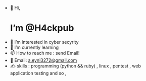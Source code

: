 - 👋 Hi,<h1> I’m @H4ckpub </h1>
- 👀 I’m interested in cyber secyrity
- 🌱 I’m currently learning 
- 📫 How to reach me : send Email!
- 🤝 Email: a.eyni3272@gmail.com 
- ✍️ skills : programming (python && ruby) , linux , pentest , web application testing and so ,

<!---
H4ckpub/H4ckpub is a ✨ special ✨ repository because its `README.md` (this file) appears on your GitHub profile.
You can click the Preview link to take a look at your changes.
--->
